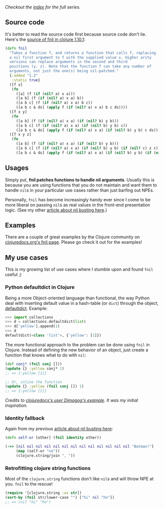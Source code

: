 _Checkout the [index] for the full series._

## Source code

It's better to read the source code first because source code don't lie. Here's
the [source of fnil in clojure 1.10.1]:

```clj
(defn fnil
  "Takes a function f, and returns a function that calls f, replacing
  a nil first argument to f with the supplied value x. Higher arity
  versions can replace arguments in the second and third
  positions (y, z). Note that the function f can take any number of
  arguments, not just the one(s) being nil-patched."
  {:added "1.2"
   :static true}
  ([f x]
   (fn
     ([a] (f (if (nil? a) x a)))
     ([a b] (f (if (nil? a) x a) b))
     ([a b c] (f (if (nil? a) x a) b c))
     ([a b c & ds] (apply f (if (nil? a) x a) b c ds))))
  ([f x y]
   (fn
     ([a b] (f (if (nil? a) x a) (if (nil? b) y b)))
     ([a b c] (f (if (nil? a) x a) (if (nil? b) y b) c))
     ([a b c & ds] (apply f (if (nil? a) x a) (if (nil? b) y b) c ds))))
  ([f x y z]
   (fn
     ([a b] (f (if (nil? a) x a) (if (nil? b) y b)))
     ([a b c] (f (if (nil? a) x a) (if (nil? b) y b) (if (nil? c) z c)))
     ([a b c & ds] (apply f (if (nil? a) x a) (if (nil? b) y b) (if (nil? c) z c) ds)))))
```

## Usages

Simply put, **fnil patches functions to handle nil arguments**. Usually this is
because you are using functions that you do not maintain and want them to handle
`nil`s in your particular use cases rather than just barfing out NPEs.

Personally, `fnil` has become increasingly handy ever since I come to be more
liberal on passing `nil`s as real values in the front-end presentation
logic. (See my other [article about nil busting here].)

## Examples

There are a couple of great examples by the Clojure community on
[clojuredocs.org's fnil page]. Please go check it out for the examples!

## My use cases

This is my growing list of use cases where I stumble upon and found `fnil`
useful ;)

### Python defaultdict in Clojure

Being a more Object-oriented language than functional, the way Python deal with
inserting default value in a hash-table (or `dict`) through the object,
[defaultdict]. Example:

```python
>>> import collections
>>> d = collections.defaultdict(list)
>>> d['yellow'].append(1)
>>> d
defaultdict(<class 'list'>, {'yellow': [1]})
```

The more functional approach to the problem can be done using `fnil` in
Clojure. Instead of defining the new behavior of an object, just create a
function that knows what to do with `nil`:

```clj
(def conj* (fnil conj []))
(update {} :yellow conj* 1)
;; => {:yellow [1]}

;; Or, inline the function
(update {} :yellow (fnil conj []) 1)
;; => {:yellow [1]}
```

_Credits to [clojuredocs's user Dimagog's example]. It was my initial
inspiration._

### Identity fallback

Again from my previous [article about nil busting here]:

```clj
(defn self-or [other] (fnil identity other))

(->> [nil nil nil nil nil nil nil nil nil nil nil nil nil "Batman!"]
     (map (self-or "na"))
     (clojure.string/join ", "))
```

### Retrofitting clojure string functions

Most of the `clojure.string` functions don't like `nil`s and will throw NPE at
you. `fnil` to the rescue!

```clj
(require '[clojure.string :as str])
(sort-by (fnil str/lower-case "") ["hi" nil "ho"])
;; => (nil "hi" "ho")
```


[index]: /blog/clojure-higher-order-functions-explained-index

[source of fnil in clojure 1.10.1]: https://github.com/clojure/clojure/blob/clojure-1.10.1/src/clj/clojure/core.clj#L6556

[examples on clojuredocs.org]: https://clojuredocs.org/clojure.core/fnil

[clojuredocs.org's fnil page]: https://clojuredocs.org/clojure.core/fnil

[article about nil busting here]: 2021-03-10-clojure-nil-busting.md

[clojuredocs's user Dimagog's example]: https://clojuredocs.org/clojure.core/fnil#example-54d0443ee4b0e2ac61831cf7

[defaultdict]: https://docs.python.org/3/library/collections.html#defaultdict-objects
